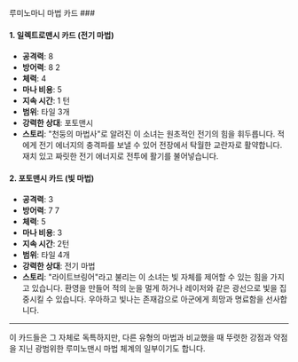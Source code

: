 루미노마니 마법 카드 ###

#### 1. 일렉트로맨시 카드 (전기 마법)

- **공격력**: 8
- **방어력**: 8 2
- **체력**: 4
- **마나 비용**: 5
- **지속 시간**: 1 턴
- **범위**: 타일 3개
- **강력한 상대**: 포토맨시
- **스토리**: "천둥의 마법사"로 알려진 이 소녀는 원초적인 전기의 힘을 휘두릅니다. 적에게 전기 에너지의 충격파를 보낼 수 있어 전장에서 탁월한 교란자로 활약합니다. 재치 있고 짜릿한 전기 에너지로 전투에 활기를 불어넣습니다.

#### 2. 포토맨시 카드 (빛 마법)

- **공격력**: 3
- **방어력**: 7 7
- **체력**: 5
- **마나 비용**: 3
- **지속 시간**: 2턴
- **범위**: 타일 4개
- **강력한 상대**: 전기 마법
- **스토리**: "라이트브링어"라고 불리는 이 소녀는 빛 자체를 제어할 수 있는 힘을 가지고 있습니다. 환영을 만들어 적의 눈을 멀게 하거나 레이저와 같은 광선으로 빛을 집중시킬 수 있습니다. 우아하고 빛나는 존재감으로 아군에게 희망과 명료함을 선사합니다.

---

이 카드들은 그 자체로 독특하지만, 다른 유형의 마법과 비교했을 때 뚜렷한 강점과 약점을 지닌 광범위한 루미노맨시 마법 체계의 일부이기도 합니다.